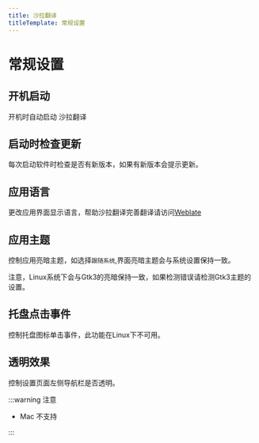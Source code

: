 ```yaml
---
title: 沙拉翻译
titleTemplate: 常规设置
---
```


# 常规设置

## 开机启动

开机时自动启动 沙拉翻译

## 启动时检查更新

每次启动软件时检查是否有新版本，如果有新版本会提示更新。

## 应用语言

更改应用界面显示语言，帮助沙拉翻译完善翻译请访问[Weblate](https://hosted.weblate.org/engage/saladict-app/)

## 应用主题

控制应用亮暗主题，如选择`跟随系统`,界面亮暗主题会与系统设置保持一致。

注意，Linux系统下会与Gtk3的亮暗保持一致，如果检测错误请检测Gtk3主题的设置。

## 托盘点击事件

控制托盘图标单击事件，此功能在Linux下不可用。

## 透明效果

控制设置页面左侧导航栏是否透明。

:::warning 注意

- Mac 不支持

:::
